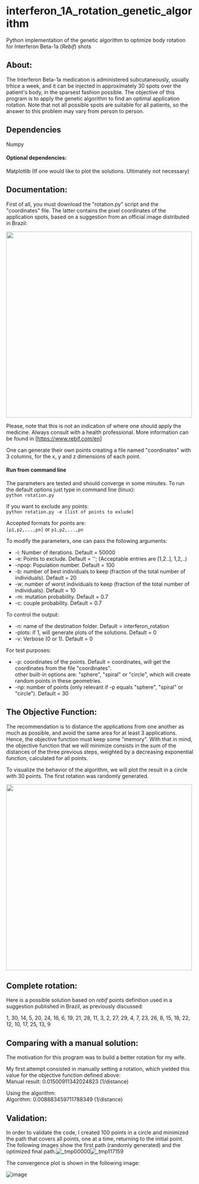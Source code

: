 # interferon_1A_rotation_genetic_algorithm
Python implementation of the genetic algorithm to optimize body rotation for Interferon Beta-1a (*Rebif*) shots

## About:
The Interferon Beta-1a medication is administered subcutaneously, usually trhice a week, and it can be injected in approximately 30 spots over the patient's body, in the sparsest fashion possible. The objective of this program is to apply the genetic algorithm to find an optimal application rotation. Note that not all possible spots are suitable for all patients, so the answer to this problem may vary from person to person.

## Dependencies

Numpy

#### Optional dependencies:

Matplotlib (If one would like to plot the solutions. Ultimately not necessary)

## Documentation:


First of all, you must download the "rotation.py" script and the "coordinates" file. The latter contains the pixel coordinates of the application spots, based on a suggestion from an official image distributed in Brazil:

<img src="https://user-images.githubusercontent.com/78453361/114648406-1d542700-9cb5-11eb-9b56-c470074df9e9.png" width="500">


Please, note that this is not an indication of where one should apply the medicine. Always consult with a health professional. More information can be found in [https://www.rebif.com/en]

One can generate their own points creating a file named "coordinates" with 3 columns, for the x, y and z dimensions of each point.

####   Run from command line
The parameters are tested and should converge in some minutes. To run the default options just type in command line (linux):    
    `python rotation.py`

If you want to exclude any points:  
    `python rotation.py -e [list of points to exlude]`
    
Accepted formats for points are:  
`[p1,p2,...,pn]` or `p1,p2,...,pn`

To modify the parameters, one can pass the following arguments:

- -i: Number of iterations. Default = 50000  
- -e: Points to exclude. Default = ''; (Acceptable entries are [1,2..], 1,2,..)  
- -npop: Population number. Default = 100  
- -b: number of best individuals to keep (fraction of the total number of individuals). Default = 20  
- -w: number of worst individuals to keep (fraction of the total number of individuals). Default = 10  
- -m: mutation probability. Default = 0.7  
- -c: couple probability. Default = 0.7  
 

To control the output:

- -n: name of the destination folder. Default = interferon_rotation  
- -plots: if 1, will generate plots of the solutions. Default = 0  
- -v: Verbose (0 or 1). Default = 0  


For test purposes:

- -p: coordinates of the points. Default = coordinates, will get the coordinates from the file "coordinates".  
    other built-in options are: "sphere", "spiral" or "circle", which will create random points in these geometries.   
- -np: number of points (only relevant if -p equals "sphere", "spiral" or "circle"). Default = 30 

## The Objective Function:

The recommendation is to distance the applications from one another as much as possible, and avoid the same area for at least 3 applications. Hence, the objective function must keep some "memory". With that in mind, the objective function that we will minimize consists in the sum of the distances of the three previous steps, weighted by a decreasing exponential function, calculated for all points.  

To visualize the behavior of the algorithm, we will plot the result in a circle with 30 points. The first rotation was randomly generated. 

<img src="https://user-images.githubusercontent.com/78453361/114650184-2abee080-9cb8-11eb-8c93-b0d5b65e863f.png" width="500">

## Complete rotation:
Here is a possible solution based on *rebif* points definition used in a suggestion published in Brazil, as previously discussed:

1, 30, 14,  5, 20, 24, 16,  6, 19, 21, 28, 11,  3,  2, 27, 29,  4,  7, 23, 26,  8, 15, 18, 22, 12, 10, 17, 25, 13,  9
 

## Comparing with a manual solution:

The motivation for this program was to build a better rotation for my wife. 

My first attempt consisted in manually setting a rotation, which yielded this value for the objective function defined above:  
Manual result: 0.01500911342024823 (1/distance)

Using the algorithm:           
Algorithm: 0.008883459711788349 (1/distance)


## Validation:

In order to validate the code, I created 100 points in a circle and minimized the path that covers all points, one at a time, returning to the initial point. The following images show the first path (randomly generated) and the optimized final path.![_tmp00000](https://user-images.githubusercontent.com/78453361/113072812-50b79180-919e-11eb-94ba-4ee2159d3654.png)![_tmp117159](https://user-images.githubusercontent.com/78453361/113072823-56ad7280-919e-11eb-8ba5-b4f874111dc5.png)



The convergence plot is shown in the following image:

![image](https://user-images.githubusercontent.com/78453361/113073076-c9b6e900-919e-11eb-83d0-2911cc743a3d.png)
